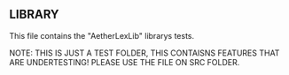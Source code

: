 ## LIBRARY
This file contains the "AetherLexLib" librarys tests.

NOTE: THIS IS JUST A TEST FOLDER, THIS CONTAISNS FEATURES THAT ARE UNDERTESTING! PLEASE USE THE FILE ON SRC FOLDER.